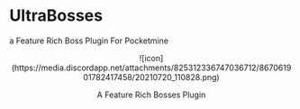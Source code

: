 # UltraBosses
a Feature Rich Boss Plugin For Pocketmine
<div align="center">
  ![icon](https://media.discordapp.net/attachments/825312336747036712/867061901782417458/20210720_110828.png)
  <p>A Feature Rich Bosses Plugin</p>
</div>
